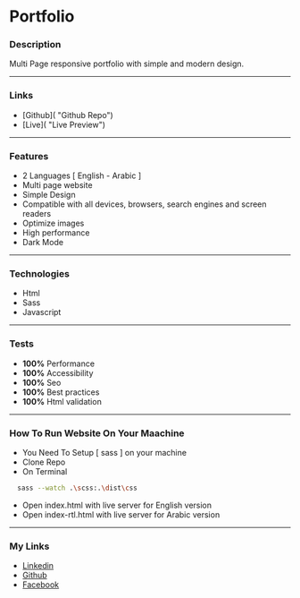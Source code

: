 # Portfolio

### Description

Multi Page responsive portfolio with simple and modern design.

---

### Links

- [Github]( "Github Repo")
- [Live]( "Live Preview")

---

### Features

- 2 Languages [ English - Arabic ]
- Multi page website
- Simple Design
- Compatible with all devices, browsers, search engines and screen readers
- Optimize images
- High performance
- Dark Mode

---

### Technologies

- Html
- Sass
- Javascript

---

### Tests

- **100%** Performance
- **100%** Accessibility
- **100%** Seo
- **100%** Best practices
- **100%** Html validation

---

### How To Run Website On Your Maachine

- You Need To Setup [ sass ] on your machine
- Clone Repo
- On Terminal

```bash
  sass --watch .\scss:.\dist\css
```

- Open index.html with live server for English version
- Open index-rtl.html with live server for Arabic version

---

### My Links

- [Linkedin](https://www.linkedin.com/in/kirolos-mahfouz/)
- [Github](https://github.com/Kmg11)
- [Facebook](https://www.facebook.com/KirolosMahfouz/)
